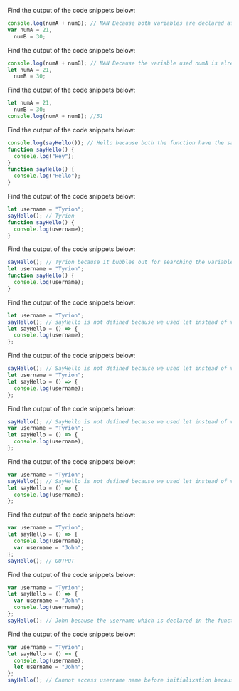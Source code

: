 Find the output of the code snippets below:

```js
console.log(numA + numB); // NAN Because both variables are declared after consoling the values.
var numA = 21,
  numB = 30;
```

Find the output of the code snippets below:

```js
console.log(numA + numB); // NAN Because the variable used numA is already used in colsole by declaring it with let.
let numA = 21,
  numB = 30;
```

Find the output of the code snippets below:

```js
let numA = 21,
  numB = 30;
console.log(numA + numB); //51
```

Find the output of the code snippets below:

```js
console.log(sayHello()); // Hello because both the function have the same name and the last one is considered and it is consoling hello.
function sayHello() {
  console.log("Hey");
}
function sayHello() {
  console.log("Hello");
}
```

Find the output of the code snippets below:

```js
let username = "Tyrion";
sayHello(); // Tyrion
function sayHello() {
  console.log(username);
}
```

Find the output of the code snippets below:

```js
sayHello(); // Tyrion because it bubbles out for searching the variable username.
let username = "Tyrion";
function sayHello() {
  console.log(username);
}
```

Find the output of the code snippets below:

```js
let username = "Tyrion";
sayHello(); // sayHello is not defined because we used let instead of var and it creates the box but does not innitiates the value in it.
let sayHello = () => {
  console.log(username);
};
```

Find the output of the code snippets below:

```js
sayHello(); // SayHello is not defined because we used let instead of var and it creates the box but does not innitiates the value in it.
let username = "Tyrion";
let sayHello = () => {
  console.log(username);
};
```

Find the output of the code snippets below:

```js
sayHello(); // SayHello is not defined because we used let instead of var and it creates the box but does not innitiates the value in it and it is a function expression because of which it does not store in the memory of GEC.
var username = "Tyrion";
let sayHello = () => {
  console.log(username);
};
```

Find the output of the code snippets below:

```js
var username = "Tyrion";
sayHello(); // SayHello is not defined because we used let instead of var and it creates the box but does not innitiates the value in it and it is a function expression because of which it does not store in the memory of GEC. and it used let which creates a box but does not initites any value to it.
let sayHello = () => {
  console.log(username);
};
```

Find the output of the code snippets below:

```js
var username = "Tyrion";
let sayHello = () => {
  console.log(username);
  var username = "John";
};
sayHello(); // OUTPUT
```

Find the output of the code snippets below:

```js
var username = "Tyrion";
let sayHello = () => {
  var username = "John";
  console.log(username);
};
sayHello(); // John because the username which is declared in the function is consoling it out put so it is showing John as an output and the variable username which is declared outside is not called so it is not working. 
```

Find the output of the code snippets below:

```js
var username = "Tyrion";
let sayHello = () => {
  console.log(username);
  let username = "John";
};
sayHello(); // Cannot access username name before initialixation because inside the function the variable is declared with the same name as the variable declared in the global scope so the function will look inside the code and it founded the variable hich is declared after console log so it is showing this error.
```